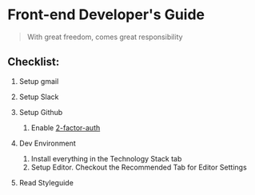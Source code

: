 # Front-end Developer's Guide

> With great freedom, comes great responsibility

## Checklist:

1. Setup gmail

2. Setup Slack

3. Setup Github

   1. Enable [2-factor-auth](https://github.com/blog/1614-two-factor-authentication)

4. Dev Environment  
   1. Install everything in the Technology Stack tab  
   2. Setup Editor. Checkout the Recommended Tab for Editor Settings

5. Read Styleguide



